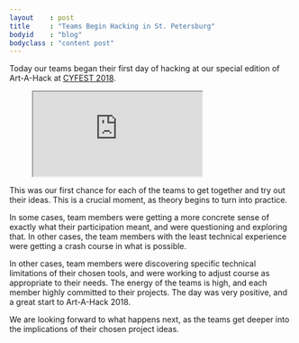 ```yaml
---
layout    : post
title     : "Teams Begin Hacking in St. Petersburg"
bodyid    : "blog"
bodyclass : "content post"
---
```

Today our teams began their first day of hacking at our special edition of Art-A-Hack at [CYFEST 2018](http://cyland.org/lab/program-list/cylandfest/).

<figure class="video">
	<iframe src="https://www.flickr.com/photos/125924023@N07/28144782729/in/set-72157665103729938/player/" allowfullscreen webkitallowfullscreen mozallowfullscreen oallowfullscreen msallowfullscreen></iframe>
</figure>

This was our first chance for each of the teams to get together and try out their ideas. This is a crucial moment, as theory begins to turn into practice.

<!--excerpt-ends-->

In some cases, team members were getting a more concrete sense of exactly what their participation meant, and were questioning and exploring that. In other cases, the team members with the least technical experience were getting a crash course in what is possible.

In other cases, team members were discovering specific technical limitations of their chosen tools, and were working to adjust course as appropriate to their needs. The energy of the teams is high, and each member highly committed to their projects. The day was very positive, and a great start to Art-A-Hack 2018.

We are looking forward to what happens next, as the teams get deeper into the implications of their chosen project ideas.